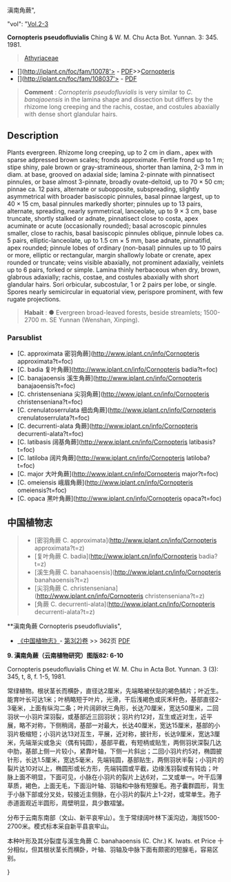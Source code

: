 滇南角蕨",

  "vol": "[Vol.2-3](http://iplant.cn/foc/vol/1)

**Cornopteris pseudofluvialis** Ching & W. M. Chu Acta Bot. Yunnan. 3: 345. 1981.

> [Athyriaceae](http://www.iplant.cn/info/Athyriaceae?t=foc)
* [](http://iplant.cn/foc/fam/10078'> - [PDF](http://iplant.cn/foc/pdf/Athyriaceae.pdf)>>[Cornopteris](http://www.iplant.cn/info/Cornopteris?t=foc)
* [](http://iplant.cn/foc/fam/108037'> - [PDF](http://www.iplant.cn/foc/pdf/Cornopteris.pdf)

> **Comment** : 
> *Cornopteris pseudofluvialis* is very similar to *C. banajaoensis* in the lamina shape and dissection but differs by the rhizome long creeping and the rachis, costae, and costules abaxially with dense short glandular hairs.

## Description

Plants evergreen. Rhizome long creeping, up to 2 cm in diam., apex with sparse adpressed brown scales; fronds approximate. Fertile frond up to 1 m; stipe shiny, pale brown or gray-stramineous, shorter than lamina, 2-3 mm in diam. at base, grooved on adaxial side; lamina 2-pinnate with pinnatisect pinnules, or base almost 3-pinnate, broadly ovate-deltoid, up to 70 × 50 cm; pinnae ca. 12 pairs, alternate or subopposite, subspreading, slightly asymmetrical with broader basiscopic pinnules, basal pinnae largest, up to 40 × 15 cm, basal pinnules markedly shorter; pinnules up to 13 pairs, alternate, spreading, nearly symmetrical, lanceolate, up to 9 × 3 cm, base truncate, shortly stalked or adnate, pinnatisect close to costa, apex acuminate or acute (occasionally rounded); basal acroscopic pinnules smaller, close to rachis, basal basiscopic pinnules oblique, pinnule lobes ca. 5 pairs, elliptic-lanceolate, up to 1.5 cm × 5 mm, base adnate, pinnatifid, apex rounded; pinnule lobes of ordinary (non-basal) pinnules up to 10 pairs or more, elliptic or rectangular, margin shallowly lobate or crenate, apex rounded or truncate; veins visible abaxially, not prominent adaxially, veinlets up to 6 pairs, forked or simple. Lamina thinly herbaceous when dry, brown, glabrous adaxially; rachis, costae, and costules abaxially with short glandular hairs. Sori orbicular, subcostular, 1 or 2 pairs per lobe, or single. Spores nearly semicircular in equatorial view, perispore prominent, with few rugate projections.

> **Habait** : 
>● Evergreen broad-leaved forests, beside streamlets; 1500-2700 m. SE Yunnan (Wenshan, Xinping).

### Parsublist

* [C.  approximata  密羽角蕨](http://www.iplant.cn/info/Cornopteris approximata?t=foc)
* [C.  badia  复叶角蕨](http://www.iplant.cn/info/Cornopteris badia?t=foc)
* [C.  banajaoensis  溪生角蕨](http://www.iplant.cn/info/Cornopteris banajaoensis?t=foc)
* [C.  christenseniana  尖羽角蕨](http://www.iplant.cn/info/Cornopteris christenseniana?t=foc)
* [C.  crenulatoserrulata  细齿角蕨](http://www.iplant.cn/info/Cornopteris crenulatoserrulata?t=foc)
* [C.  decurrenti-alata  角蕨](http://www.iplant.cn/info/Cornopteris decurrenti-alata?t=foc)
* [C.  latibasis  阔基角蕨](http://www.iplant.cn/info/Cornopteris latibasis?t=foc)
* [C.  latiloba  阔片角蕨](http://www.iplant.cn/info/Cornopteris latiloba?t=foc)
* [C.  major  大叶角蕨](http://www.iplant.cn/info/Cornopteris major?t=foc)
* [C.  omeiensis  峨眉角蕨](http://www.iplant.cn/info/Cornopteris omeiensis?t=foc)
* [C.  opaca  黑叶角蕨](http://www.iplant.cn/info/Cornopteris opaca?t=foc)

## 中国植物志

> * [密羽角蕨  C.  approximata](http://www.iplant.cn/info/Cornopteris approximata?t=z)
> * [复叶角蕨  C.  badia](http://www.iplant.cn/info/Cornopteris badia?t=z)
> * [溪生角蕨  C.  banahaoensis](http://www.iplant.cn/info/Cornopteris banahaoensis?t=z)
> * [尖羽角蕨  C.  christenseniana](http://www.iplant.cn/info/Cornopteris christenseniana?t=z)
> * [角蕨  C.  decurrenti-alata](http://www.iplant.cn/info/Cornopteris decurrenti-alata?t=z)

**滇南角蕨 Cornopteris pseudofluvialis",

* [《中国植物志》](http://www.iplant.cn/frps)- [第3(2)卷](http://www.iplant.cn/frps/vol/3(2)) >> 362页 [PDF](http://www.iplant.cn/frps/pdf/3(2)/362.pdf)

**9. 滇南角蕨（云南植物研究）图版82: 6-10**

Cornopteris pseudofluvialis Ching et W. M. Chu in Acta Bot. Yunnan. 3 (3): 345, t, 8, f. 1-5, 1981.

常绿植物。根状茎长而横卧，直径达2厘米，先端略被伏贴的褐色鳞片；叶近生。能育叶长可达1米；叶柄略短于叶片，光滑，干后浅褐色或灰禾秆色，基部直径2-3毫米，上面有纵沟二条；叶片阔卵状三角形，长达70厘米，宽达50厘米，二回羽状一小羽片深羽裂，或基部近三回羽状；羽片约12对，互生或近对生，近平展，略不对称，下侧稍阔，基部一对最大，长达40厘米，宽达15厘米，基部的小羽片极缩短；小羽片达13对互生，平展，近对称，披针形，长达9厘米，宽达3厘米，先端渐尖或急尖（偶有钝圆），基部平截，有短柄或贴生，两侧羽状深裂几达中肋，基部上侧一片较小，紧靠叶轴，下侧一片斜出；二回小羽片约5对，椭圆披针形，长达1.5厘米，宽达5毫米，先端钝圆，基部贴生，两侧羽状半裂；小羽片的裂片达10对以上，椭圆形或长方形，先端钝圆或平截，边缘浅羽裂或有钝齿；叶脉上面不明显，下面可见，小脉在小羽片的裂片上达6对，二叉或单一。叶干后薄草质，褐色，上面无毛，下面沿叶轴、羽轴和中脉有短腺毛。孢子囊群圆形，背生于小脉下部或分叉处，较接近主侧脉，在小羽片的裂片上1-2对，或常单生。孢子赤道面观近半圆形，周壁明显，具少数褶皱。

分布于云南东南部（文山、新平哀牢山）。生于常绿阔叶林下溪沟边，海拔1500-2700米。模式标本采自新平县哀牢山。

本种叶形及其分裂度与溪生角蕨 C. banahaoensis (C. Chr.) K. Iwats. et Price 十分相似，但其根状茎长而横卧，叶轴、羽轴及中脉下面有颇密的短腺毛，容易区别。

}